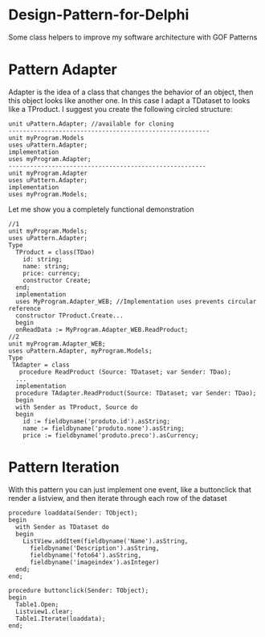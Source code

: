 # Design-Pattern-for-Delphi
Some class helpers to improve my software architecture with GOF Patterns

# Pattern Adapter 
 Adapter is the idea of a class that changes the behavior of an object, then this object looks like another one.
In this case I adapt a TDataset to looks like a TProduct. I suggest you create the following circled structure:
```Delphi
unit uPattern.Adapter; //available for cloning
--------------------------------------------------------
unit myProgram.Models
uses uPattern.Adapter;
implementation
uses myProgram.Adapter;
-------------------------------------------------------
unit myProgram.Adapter  
uses uPattern.Adapter;
implementation
uses myProgram.Models;
```
Let me show you a completely functional demonstration
```Delphi
//1
unit myProgram.Models;
uses uPattern.Adapter;
Type
  TProduct = class(TDao)
    id: string;
    name: string;
    price: currency;
    constructor Create;
  end;
  implementation
  uses MyProgram.Adapter_WEB; //Implementation uses prevents circular reference
  constructor TProduct.Create...
  begin
  onReadData := MyProgram.Adapter_WEB.ReadProduct;
//2
unit myProgram.Adapter_WEB;
uses uPattern.Adapter, myProgram.Models;
Type
 TAdapter = class
   procedure ReadProduct (Source: TDataset; var Sender: TDao);
  ...
  implementation
  procedure TAdapter.ReadProduct(Source: TDataset; var Sender: TDao);
  begin
  with Sender as TProduct, Source do
  begin
    id := fieldbyname('produto.id').asString;
    name := fieldbyname('produto.nome').asString;
    price := fieldbyname('produto.preco').asCurrency;

```

# Pattern Iteration
With this pattern you can just implement one event, like a buttonclick that render a listview, and then iterate through each row of the dataset 

```Delphi
procedure loaddata(Sender: TObject);
begin
  with Sender as TDataset do
  begin
    ListView.addItem(fieldbyname('Name').asString,
      fieldbyname('Description').asString,
      fieldbyname('foto64').asString,   
      fieldbyname('imageindex').asInteger)
  end;
end;
```

```Delphi
procedure buttonclick(Sender: TObject);
begin
  Table1.Open;
  Listview1.clear;
  Table1.Iterate(loaddata);
end;
```
